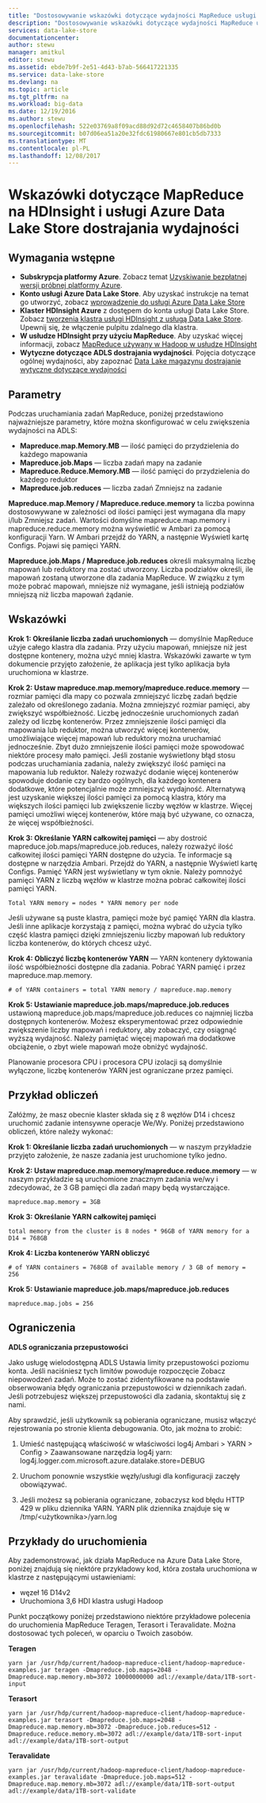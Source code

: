 ```yaml
---
title: "Dostosowywanie wskazówki dotyczące wydajności MapReduce usługi Azure Data Lake Store | Dokumentacja firmy Microsoft"
description: "Dostosowywanie wskazówki dotyczące wydajności MapReduce usługi Azure Data Lake Store"
services: data-lake-store
documentationcenter: 
author: stewu
manager: amitkul
editor: stewu
ms.assetid: ebde7b9f-2e51-4d43-b7ab-566417221335
ms.service: data-lake-store
ms.devlang: na
ms.topic: article
ms.tgt_pltfrm: na
ms.workload: big-data
ms.date: 12/19/2016
ms.author: stewu
ms.openlocfilehash: 522e03769a8f09acd88d92d72c4658407b86bd0b
ms.sourcegitcommit: b07d06ea51a20e32fdc61980667e801cb5db7333
ms.translationtype: MT
ms.contentlocale: pl-PL
ms.lasthandoff: 12/08/2017
---
```

# <a name="performance-tuning-guidance-for-mapreduce-on-hdinsight-and-azure-data-lake-store"></a>Wskazówki dotyczące MapReduce na HDInsight i usługi Azure Data Lake Store dostrajania wydajności


## <a name="prerequisites"></a>Wymagania wstępne

* **Subskrypcja platformy Azure**. Zobacz temat [Uzyskiwanie bezpłatnej wersji próbnej platformy Azure](https://azure.microsoft.com/pricing/free-trial/).
* **Konto usługi Azure Data Lake Store**. Aby uzyskać instrukcje na temat go utworzyć, zobacz [wprowadzenie do usługi Azure Data Lake Store](data-lake-store-get-started-portal.md)
* **Klaster HDInsight Azure** z dostępem do konta usługi Data Lake Store. Zobacz [tworzenia klastra usługi HDInsight z usługą Data Lake Store](data-lake-store-hdinsight-hadoop-use-portal.md). Upewnij się, że włączenie pulpitu zdalnego dla klastra.
* **W usłudze HDInsight przy użyciu MapReduce**.  Aby uzyskać więcej informacji, zobacz [MapReduce używany w Hadoop w usłudze HDInsight](https://docs.microsoft.com/azure/hdinsight/hdinsight-use-mapreduce)  
* **Wytyczne dotyczące ADLS dostrajania wydajności**.  Pojęcia dotyczące ogólnej wydajności, aby zapoznać [Data Lake magazynu dostrajanie wytyczne dotyczące wydajności](https://docs.microsoft.com/azure/data-lake-store/data-lake-store-performance-tuning-guidance)  

## <a name="parameters"></a>Parametry

Podczas uruchamiania zadań MapReduce, poniżej przedstawiono najważniejsze parametry, które można skonfigurować w celu zwiększenia wydajności na ADLS:

* **Mapreduce.map.Memory.MB** — ilość pamięci do przydzielenia do każdego mapowania
* **Mapreduce.job.Maps** — liczba zadań mapy na zadanie
* **Mapreduce.Reduce.Memory.MB** — ilość pamięci do przydzielenia do każdego reduktor
* **Mapreduce.job.reduces** — liczba zadań Zmniejsz na zadanie

**Mapreduce.map.Memory / Mapreduce.reduce.memory** ta liczba powinna dostosowywane w zależności od ilości pamięci jest wymagana dla mapy i/lub Zmniejsz zadań.  Wartości domyślne mapreduce.map.memory i mapreduce.reduce.memory można wyświetlić w Ambari za pomocą konfiguracji Yarn.  W Ambari przejdź do YARN, a następnie Wyświetl kartę Configs.  Pojawi się pamięci YARN.  

**Mapreduce.job.Maps / Mapreduce.job.reduces** określi maksymalną liczbę mapowań lub reduktory ma zostać utworzony.  Liczba podziałów określi, ile mapowań zostaną utworzone dla zadania MapReduce.  W związku z tym może pobrać mapowań, mniejsze niż wymagane, jeśli istnieją podziałów mniejszą niż liczba mapowań żądanie.       

## <a name="guidance"></a>Wskazówki

**Krok 1: Określanie liczba zadań uruchomionych** — domyślnie MapReduce użyje całego klastra dla zadania.  Przy użyciu mapowań, mniejsze niż jest dostępne kontenery, można użyć mniej klastra.  Wskazówki zawarte w tym dokumencie przyjęto założenie, że aplikacja jest tylko aplikacja była uruchomiona w klastrze.      

**Krok 2: Ustaw mapreduce.map.memory/mapreduce.reduce.memory** — rozmiar pamięci dla mapy co pozwala zmniejszyć liczbę zadań będzie zależało od określonego zadania.  Można zmniejszyć rozmiar pamięci, aby zwiększyć współbieżność.  Liczbę jednocześnie uruchomionych zadań zależy od liczbę kontenerów.  Przez zmniejszenie ilości pamięci dla mapowania lub reduktor, można utworzyć więcej kontenerów, umożliwiające więcej mapowań lub reduktory można uruchamiać jednocześnie.  Zbyt dużo zmniejszenie ilości pamięci może spowodować niektóre procesy mało pamięci.  Jeśli zostanie wyświetlony błąd stosu podczas uruchamiania zadania, należy zwiększyć ilość pamięci na mapowania lub reduktor.  Należy rozważyć dodanie więcej kontenerów spowoduje dodanie czy bardzo ogólnych, dla każdego kontenera dodatkowe, które potencjalnie może zmniejszyć wydajność.  Alternatywą jest uzyskanie większej ilości pamięci za pomocą klastra, który ma większych ilości pamięci lub zwiększenie liczby węzłów w klastrze.  Więcej pamięci umożliwi więcej kontenerów, które mają być używane, co oznacza, że więcej współbieżności.  

**Krok 3: Określanie YARN całkowitej pamięci** — aby dostroić mapreduce.job.maps/mapreduce.job.reduces, należy rozważyć ilość całkowitej ilości pamięci YARN dostępne do użycia.  Te informacje są dostępne w narzędzia Ambari.  Przejdź do YARN, a następnie Wyświetl kartę Configs.  Pamięć YARN jest wyświetlany w tym oknie.  Należy pomnożyć pamięci YARN z liczbą węzłów w klastrze można pobrać całkowitej ilości pamięci YARN.

    Total YARN memory = nodes * YARN memory per node
Jeśli używane są puste klastra, pamięci może być pamięć YARN dla klastra.  Jeśli inne aplikacje korzystają z pamięci, można wybrać do użycia tylko część klastra pamięci dzięki zmniejszeniu liczby mapowań lub reduktory liczba kontenerów, do których chcesz użyć.  

**Krok 4: Obliczyć liczbę kontenerów YARN** — YARN kontenery dyktowania ilość współbieżności dostępne dla zadania.  Pobrać YARN pamięć i przez mapreduce.map.memory.  

    # of YARN containers = total YARN memory / mapreduce.map.memory

**Krok 5: Ustawianie mapreduce.job.maps/mapreduce.job.reduces** ustawioną mapreduce.job.maps/mapreduce.job.reduces co najmniej liczba dostępnych kontenerów.  Możesz eksperymentować przez odpowiednie zwiększenie liczby mapowań i reduktory, aby zobaczyć, czy osiągnąć wyższą wydajność.  Należy pamiętać więcej mapowań ma dodatkowe obciążenie, o zbyt wiele mapowań może obniżyć wydajność.  

Planowanie procesora CPU i procesora CPU izolacji są domyślnie wyłączone, liczbę kontenerów YARN jest ograniczane przez pamięci.

## <a name="example-calculation"></a>Przykład obliczeń

Załóżmy, że masz obecnie klaster składa się z 8 węzłów D14 i chcesz uruchomić zadanie intensywne operacje We/Wy.  Poniżej przedstawiono obliczeń, które należy wykonać:

**Krok 1: Określanie liczba zadań uruchomionych** — w naszym przykładzie przyjęto założenie, że nasze zadania jest uruchomione tylko jedno.  

**Krok 2: Ustaw mapreduce.map.memory/mapreduce.reduce.memory** — w naszym przykładzie są uruchomione znacznym zadania we/wy i zdecydować, że 3 GB pamięci dla zadań mapy będą wystarczające.

    mapreduce.map.memory = 3GB
**Krok 3: Określanie YARN całkowitej pamięci**

    total memory from the cluster is 8 nodes * 96GB of YARN memory for a D14 = 768GB
**Krok 4: Liczba kontenerów YARN obliczyć**

    # of YARN containers = 768GB of available memory / 3 GB of memory =   256

**Krok 5: Ustawianie mapreduce.job.maps/mapreduce.job.reduces**

    mapreduce.map.jobs = 256

## <a name="limitations"></a>Ograniczenia

**ADLS ograniczania przepustowości**

Jako usługę wielodostępną ADLS Ustawia limity przepustowości poziomu konta.  Jeśli naciśniesz tych limitów powoduje rozpoczęcie Zobacz niepowodzeń zadań. Może to zostać zidentyfikowane na podstawie obserwowania błędy ograniczania przepustowości w dziennikach zadań.  Jeśli potrzebujesz większej przepustowości dla zadania, skontaktuj się z nami.   

Aby sprawdzić, jeśli użytkownik są pobierania ograniczane, musisz włączyć rejestrowania po stronie klienta debugowania. Oto, jak można to zrobić:

1. Umieść następującą właściwość w właściwości log4j Ambari > YARN > Config > Zaawansowane narzędzia log4j yarn: log4j.logger.com.microsoft.azure.datalake.store=DEBUG

2. Uruchom ponownie wszystkie węzły/usługi dla konfiguracji zaczęły obowiązywać.

3. Jeśli możesz są pobierania ograniczane, zobaczysz kod błędu HTTP 429 w pliku dziennika YARN. YARN plik dziennika znajduje się w /tmp/&lt;użytkownika&gt;/yarn.log

## <a name="examples-to-run"></a>Przykłady do uruchomienia

Aby zademonstrować, jak działa MapReduce na Azure Data Lake Store, poniżej znajdują się niektóre przykładowy kod, która została uruchomiona w klastrze z następującymi ustawieniami:

* węzeł 16 D14v2
* Uruchomiona 3,6 HDI klastra usługi Hadoop

Punkt początkowy poniżej przedstawiono niektóre przykładowe polecenia do uruchomienia MapReduce Teragen, Terasort i Teravalidate.  Można dostosować tych poleceń, w oparciu o Twoich zasobów.

**Teragen**

    yarn jar /usr/hdp/current/hadoop-mapreduce-client/hadoop-mapreduce-examples.jar teragen -Dmapreduce.job.maps=2048 -Dmapreduce.map.memory.mb=3072 10000000000 adl://example/data/1TB-sort-input

**Terasort**

    yarn jar /usr/hdp/current/hadoop-mapreduce-client/hadoop-mapreduce-examples.jar terasort -Dmapreduce.job.maps=2048 -Dmapreduce.map.memory.mb=3072 -Dmapreduce.job.reduces=512 -Dmapreduce.reduce.memory.mb=3072 adl://example/data/1TB-sort-input adl://example/data/1TB-sort-output

**Teravalidate**

    yarn jar /usr/hdp/current/hadoop-mapreduce-client/hadoop-mapreduce-examples.jar teravalidate -Dmapreduce.job.maps=512 -Dmapreduce.map.memory.mb=3072 adl://example/data/1TB-sort-output adl://example/data/1TB-sort-validate

